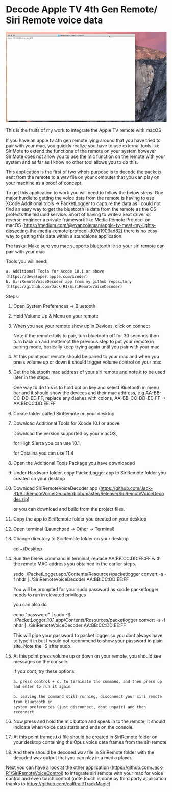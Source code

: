 # Decode Apple TV 4th Gen Remote/ Siri Remote voice data

![](SiriRemoteVoiceDecoder.gif)

This is the fruits of my work to integrate the Apple TV remote with macOS

If you have an apple tv 4th gen remote lying around that you have tried to pair
with your mac, you quickly realize you have to use external tools like SiriMote
to extend the functions of the remote on your system however SiriMote does not allow
you to use the mic function on the remote with your system and as far as 
I know no other tool allows you to do this.

This application is the first of two whois purpose is to decode the packets
sent from the remote to a wav file on your computer that you can play on your machine
as a proof of concept.

To get this application to work you will need to follow the below steps. 
One major hurdle to getting the voice data from the remote is having to use XCode Additional 
tools -> PacketLogger to capture the data as I could not find an easy way to get the bluetooth 
le data from the remote as the OS protects the hid uuid service. Short of having to write 
a kext driver or reverse engineer a private framework like Media Remote Protocol on macOS 
(https://medium.com/@evancoleman/apple-tv-meet-my-lights-dissecting-the-media-remote-protocol-d07d1909ad82)
there is no easy way to getting this data within a standalone application.


Pre tasks:
Make sure you mac supports bluetooth le so your siri remote can pair with your mac

Tools you will need:

	a. Additional Tools for Xcode 10.1 or above (https://developer.apple.com/xcode/)
	b. SiriRemoteVoiceDecoder app from my github repository (https://github.com/Jack-R1/SiriRemoteVoiceDecoder)
	
Steps:
1. Open System Preferences -> Bluetooth

2. Hold Volume Up & Menu on your remote

3. When you see your remote show up in Devices, click on connect
   
   Note if the remote fails to pair, turn bluetooth off for 30 seconds
   then turn back on and reattempt the previous step to put your remote in
   pairing mode, basically keep trying again until you pair with your mac

4. At this point your remote should be paired to your mac and when you press volume up or down 
   it should trigger volume control on your mac

5. Get the bluetooth mac address of your siri remote and note it to be used later in the steps.
   
   One way to do this is to hold option key and select Bluetooth in menu bar and it should
   show the devices and their mac address, e.g AA-BB-CC-DD-EE-FF, replace any dashes with 
   colons, AA-BB-CC-DD-EE-FF -> AA:BB:CC:DD:EE:FF
   
6. Create folder called SiriRemote on your desktop

7. Download Additional Tools for Xcode 10.1 or above
   
   Download the version supported by your macOS, 
   
   for High Sierra you can use 10.1,
   
   for Catalina you can use 11.4

8. Open the Additional Tools Package you have downloaded

9. Under Hardware folder, copy PacketLogger.app to SiriRemote folder you
   created on your desktop

10. Download SiriRemoteVoiceDecoder app (https://github.com/Jack-R1/SiriRemoteVoiceDecoder/blob/master/Release/SiriRemoteVoiceDecoder.zip)
	
    or you can download and build from the project files.

11. Copy the app to SiriRemote folder you created on your desktop

12. Open terminal (Launchpad -> Other -> Terminal) 

13. Change directory to SiriRemote folder on your desktop
	
    cd ~/Desktop

14. Run the below command in terminal, replace AA:BB:CC:DD:EE:FF with the remote MAC address you obtained 
	in the earlier steps.
  
	  sudo ./PacketLogger.app/Contents/Resources/packetlogger convert -s -f nhdr | ./SiriRemoteVoiceDecoder AA:BB:CC:DD:EE:FF

    You will be prompted for your sudo password as xcode packetlogger needs to run in elevated privileges

    you can also do

    echo "password" | sudo -S ./PacketLogger_10.1.app/Contents/Resources/packetlogger convert -s -f nhdr | ./SiriRemoteVoiceDecoder AA:BB:CC:DD:EE:FF

    This will pipe your password to packet logger so you dont always have to type it in but I would not recommend to show your
    password in plain site. Note the -S after sudo.

15. At this point press volume up or down on your remote, you should see messages on the console.
	
    If you dont, try these options:
  
		a. press control + c, to terminate the command, and then press up and enter to run it again
    
		b. leaving the command still running, disconnect your siri remote from bluetooth in
		system preferences (just disconnect, dont unpair) and then reconnect

16. Now press and hold the mic button and speak in to the remote, it should indicate
	when voice data starts and ends on the console.

17. At this point frames.txt file should be created in SiriRemote folder on your desktop
	containing the Opus voice data frames from the siri remote
	
18. And there should be decoded.wav file in SiriRemote folder with the decoded wav output
	that you can play in a media player.


Next you can have a look at the other application (https://github.com/Jack-R1/SiriRemoteVoiceControl)
to integrate siri remote with your mac for voice control and even touch control (note touch is done
by third party application thanks to https://github.com/calftrail/TrackMagic)

